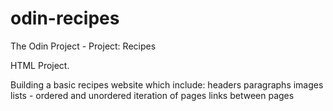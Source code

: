 # odin-recipes
The Odin Project - Project: Recipes

HTML Project.

Building a basic recipes website which include: 
    headers
    paragraphs
    images
    lists - ordered and unordered
    iteration of pages
    links between pages
